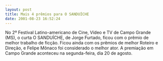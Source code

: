 ```yaml
---
layout: post
title: Mais 4 prêmios para O SANDUÍCHE
date: 2001-08-23 16:52:24
---
```

No 2º Festival Latino-americano de Cine, Vídeo e TV de Campo Grande (MS), o curta O SANDUÍCHE, de Jorge Furtado, ficou com o prêmio de melhor trabalho de ficção. Ficou ainda com os prêmios de melhor Roteiro e Direção, e Felipe Mônaco foi considerado o melhor ator. A premiação em Campo Grande aconteceu na segunda-feira, dia 20 de agosto.